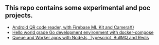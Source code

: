 
## This repo contains some experimental and poc projects.

* [Android QR code reader, with Firebase ML Kit and CameraX)](https://github.com/faruktoptas/simple-samples/tree/main/android-qr-code-reader)
* [Hello world grade Go development environment with docker-compose](https://github.com/faruktoptas/simple-samples/tree/main/go-docker-dev-env)
* [Queue and Worker apps with NodeJs, Typescript, BullMQ and Redis](https://github.com/faruktoptas/simple-samples/tree/main/nodejs-queue-bullmq-redis)
